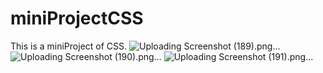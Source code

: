 # miniProjectCSS
This is  a miniProject of CSS.
![Uploading Screenshot (189).png…]()
![Uploading Screenshot (190).png…]()
![Uploading Screenshot (191).png…]()

